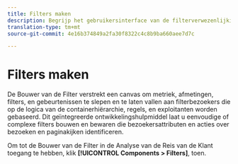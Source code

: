 ```yaml
---
title: Filters maken
description: Begrijp het gebruikersinterface van de filterverwezenlijking.
translation-type: tm+mt
source-git-commit: 4e16b374849a2fa30f8322c4c8b9ba660aee7d7c

---
```



# Filters maken

De Bouwer van de Filter verstrekt een canvas om metriek, afmetingen, filters, en gebeurtenissen te slepen en te laten vallen aan filterbezoekers die op de logica van de containerhiërarchie, regels, en exploitanten worden gebaseerd. Dit geïntegreerde ontwikkelingshulpmiddel laat u eenvoudige of complexe filters bouwen en bewaren die bezoekersattributen en acties over bezoeken en paginakijken identificeren.

Om tot de Bouwer van de Filter in de Analyse van de Reis van de Klant toegang te hebben, klik **[!UICONTROL Components > Filters]**, toen.

